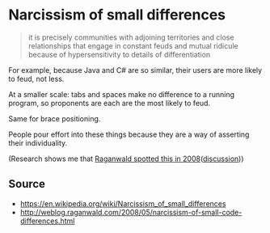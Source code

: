 # Narcissism of small differences

> it is precisely communities with adjoining territories and close relationships that engage in constant feuds and mutual ridicule because of hypersensitivity to details of differentiation

For example, because Java and C# are so similar, their users are more likely to feud, not less.

At a smaller scale: tabs and spaces make no difference to a running program, so proponents are each are the most likely to feud.

Same for brace positioning. 

People pour effort into these things because they are a way of asserting their individuality.


(Research shows me that [Raganwald spotted this in 2008](http://weblog.raganwald.com/2008/05/narcissism-of-small-code-differences.html)([discussion](https://news.ycombinator.com/item?id=6710668)))


## Source

 * <https://en.wikipedia.org/wiki/Narcissism_of_small_differences>
 * <http://weblog.raganwald.com/2008/05/narcissism-of-small-code-differences.html> 

